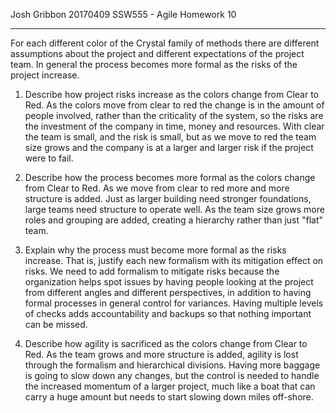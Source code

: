 Josh Gribbon
20170409
SSW555 - Agile
Homework 10

---

For each different color of the Crystal family of methods there are different assumptions about the project and different expectations of the project team. In general the process becomes more formal as the risks of the project increase.

1. Describe how project risks increase as the colors change from Clear to Red.
    As the colors move from clear to red the change is in the amount of people involved, rather than the criticality of the system, so the risks are the investment of the company in time, money and resources. With clear the team is small, and the risk is small, but as we move to red the team size grows and the company is at a larger and larger risk if the project were to fail.

2. Describe how the process becomes more formal as the colors change from Clear to Red.
    As we move from clear to red more and more structure is added. Just as larger building need stronger foundations, large teams need structure to operate well. As the team size grows more roles and grouping are added, creating a hierarchy rather than just "flat" team.

3. Explain why the process must become more formal as the risks increase. That is, justify each new formalism with its mitigation effect on risks.
    We need to add formalism to mitigate risks because the organization helps spot issues by having people looking at the project from different angles and different perspectives, in addition to having formal processes in general control for variances. Having multiple levels of checks adds accountability and backups so that nothing important can be missed.

4. Describe how agility is sacrificed as the colors change from Clear to Red.
    As the team grows and more structure is added, agility is lost through the formalism and hierarchical divisions. Having more baggage is going to slow down any changes, but the control is needed to handle the increased momentum of a larger project, much like a boat that can carry a huge amount but needs to start slowing down miles off-shore.
